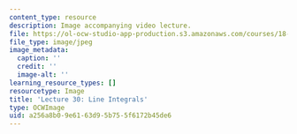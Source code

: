```yaml
---
content_type: resource
description: Image accompanying video lecture.
file: https://ol-ocw-studio-app-production.s3.amazonaws.com/courses/18-02-multivariable-calculus-fall-2007/a256a8b09e6163d95b755f6172b45de6_30.jpg
file_type: image/jpeg
image_metadata:
  caption: ''
  credit: ''
  image-alt: ''
learning_resource_types: []
resourcetype: Image
title: 'Lecture 30: Line Integrals'
type: OCWImage
uid: a256a8b0-9e61-63d9-5b75-5f6172b45de6
---
```

